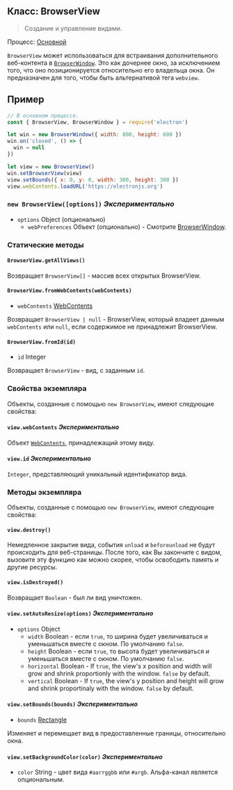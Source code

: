 ## Класс: BrowserView

> Создание и управление видами.

Процесс: [Основной](../glossary.md#main-process)

`BrowserView` может использоваться для встраивания дополнительного веб-контента в [`BrowserWindow`](browser-window.md). Это как дочернее окно, за исключением того, что оно позиционируется относительно его владельца окна. Он предназначен для того, чтобы быть альтернативой тега `webview`.

## Пример

```javascript
// В основном процессе.
const { BrowserView, BrowserWindow } = require('electron')

let win = new BrowserWindow({ width: 800, height: 600 })
win.on('closed', () => {
  win = null
})

let view = new BrowserView()
win.setBrowserView(view)
view.setBounds({ x: 0, y: 0, width: 300, height: 300 })
view.webContents.loadURL('https://electronjs.org')
```

### `new BrowserView([options])` *Экспериментально*

* `options` Object (опционально) 
  * `webPreferences` Объект (опционально) - Смотрите [BrowserWindow](browser-window.md).

### Статические методы

#### `BrowserView.getAllViews()`

Возвращает `BrowserView[]` - массив всех открытых BrowserView.

#### `BrowserView.fromWebContents(webContents)`

* `webContents` [WebContents](web-contents.md)

Возвращает `BrowserView | null` - BrowserView, который владеет данным `webContents` или `null`, если содержимое не принадлежит BrowserView.

#### `BrowserView.fromId(id)`

* `id` Integer

Возвращает `BrowserView` - вид, с заданным `id`.

### Свойства экземпляра

Объекты, созданные с помощью `new BrowserView`, имеют следующие свойства:

#### `view.webContents` *Экспериментально*

Объект [`WebContents`](web-contents.md), принадлежащий этому виду.

#### `view.id` *Экспериментально*

`Integer`, представляющий уникальный идентификатор вида.

### Методы экземпляра

Объекты, созданные с помощью `new BrowserView`, имеют следующие свойства:

#### `view.destroy()`

Немедленное закрытие вида, события `unload` и `beforeunload` не будут происходить для веб-страницы. После того, как Вы закончите с видом, вызовите эту функцию как можно скорее, чтобы освободить память и другие ресурсы.

#### `view.isDestroyed()`

Возвращает `Boolean` - был ли вид уничтожен.

#### `view.setAutoResize(options)` *Экспериментально*

* `options` Object 
  * `width` Boolean - если `true`, то ширина будет увеличиваться и уменьшаться вместе с окном. По умолчанию `false`.
  * `height` Boolean - если `true`, то высота будет увеличиваться и уменьшаться вместе с окном. По умолчанию `false`.
  * `horizontal` Boolean - If `true`, the view's x position and width will grow and shrink proportionly with the window. `false` by default.
  * `vertical` Boolean - If `true`, the view's y position and height will grow and shrink proportinaly with the window. `false` by default.

#### `view.setBounds(bounds)` *Экспериментально*

* `bounds` [Rectangle](structures/rectangle.md)

Изменяет и перемещает вид в предоставленные границы, относительно окна.

#### `view.setBackgroundColor(color)` *Экспериментально*

* `color` String - цвет вида `#aarrggbb` или `#argb`. Альфа-канал является опциональным.